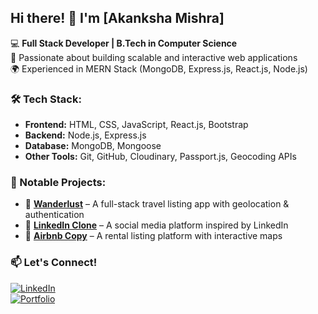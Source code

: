 ## Hi there! 👋 I'm [Akanksha Mishra]  

💻 **Full Stack Developer | B.Tech in Computer Science**  
🚀 Passionate about building scalable and interactive web applications  
🌍 Experienced in MERN Stack (MongoDB, Express.js, React.js, Node.js)  

### 🛠️ Tech Stack:  
- **Frontend:** HTML, CSS, JavaScript, React.js, Bootstrap  
- **Backend:** Node.js, Express.js  
- **Database:** MongoDB, Mongoose  
- **Other Tools:** Git, GitHub, Cloudinary, Passport.js, Geocoding APIs  

### 📌 Notable Projects:  
- 🚀 [**Wanderlust**](https://wanderlust-project-jy86.onrender.com/listings) – A full-stack travel listing app with geolocation & authentication  
- 🔗 [**LinkedIn Clone**](https://github.com/yourusername/linkedin-clone) – A social media platform inspired by LinkedIn  
- 🏡 [**Airbnb Copy**](https://wanderlust-project-jy86.onrender.com/listings) – A rental listing platform with interactive maps  

### 📫 Let's Connect!  
[![LinkedIn](https://img.shields.io/badge/LinkedIn-blue?logo=linkedin)](www.linkedin.com/in/akanksha7992)  
[![Portfolio](https://img.shields.io/badge/Portfolio-website-green)](https://yourportfolio.com)  

